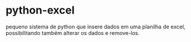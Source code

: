 # python-excel
pequeno sistema de python que insere dados em uma planilha de excel, possibilitando também alterar os dados e remove-los.
